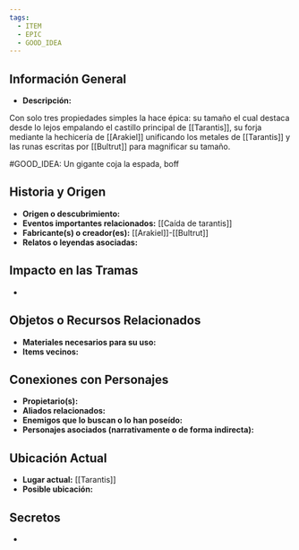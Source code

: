 ```yaml
---
tags:
  - ITEM
  - EPIC
  - GOOD_IDEA
---
```

## Información General
- **Descripción:** 

Con solo tres propiedades simples la hace épica: su tamaño el cual destaca desde lo lejos empalando el castillo principal de [[Tarantis]], su forja mediante la hechicería de [[Arakiel]] unificando los metales de [[Tarantis]] y las runas escritas por [[Bultrut]] para magnificar su tamaño.

#GOOD_IDEA: Un gigante coja la espada, boff

## Historia y Origen
- **Origen o descubrimiento:** 
- **Eventos importantes relacionados:** [[Caída de tarantis]]
- **Fabricante(s) o creador(es):** [[Arakiel]]-[[Bultrut]]
- **Relatos o leyendas asociadas:**

## Impacto en las Tramas
- 

## Objetos o Recursos Relacionados
- **Materiales necesarios para su uso:**
- **Items vecinos:**

## Conexiones con Personajes
- **Propietario(s):**
- **Aliados relacionados:**
- **Enemigos que lo buscan o lo han poseído:**
- **Personajes asociados (narrativamente o de forma indirecta):**

## Ubicación Actual
- **Lugar actual:** [[Tarantis]]
- **Posible ubicación:**

## Secretos
- 


